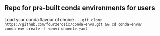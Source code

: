 ## Repo for pre-built conda environments for users
Load your conda flavour of choice . . .
  `git clone https://github.com/fourzerosix/conda-envs.git && cd conda-envs/`  
  `conda env create -f <environment>.yaml`  

